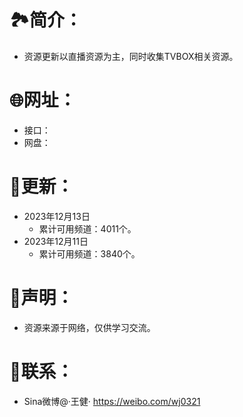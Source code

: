 # 🏞️简介：
- 资源更新以直播资源为主，同时收集TVBOX相关资源。



# 🌐网址：
- 接口：
- 网盘：

  

# 📔更新：
- 2023年12月13日
   - 累计可用频道：4011个。
- 2023年12月11日
   - 累计可用频道：3840个。


     
# 📖声明：
- 资源来源于网络，仅供学习交流。



# 📱联系：
- Sina微博@·王健·
https://weibo.com/wj0321
